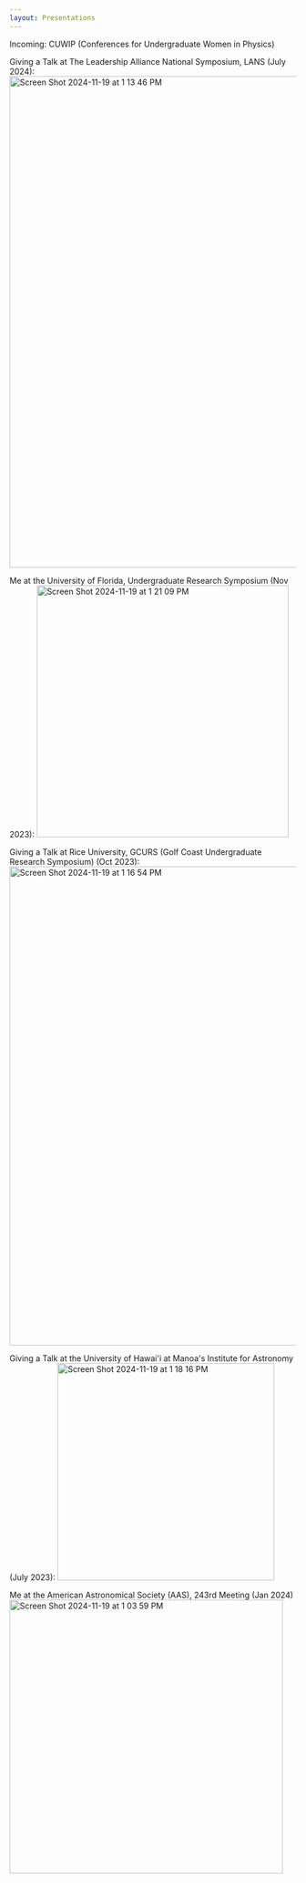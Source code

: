 ```yaml
---
layout: Presentations
---
```


Incoming: CUWIP (Conferences for Undergraduate Women in Physics)

Giving a Talk at The Leadership Alliance National Symposium, LANS (July 2024):  <img width="862" alt="Screen Shot 2024-11-19 at 1 13 46 PM" src="https://github.com/user-attachments/assets/46258e85-ef09-4a25-94a2-aa6f495d4879">

Me at the University of Florida, Undergraduate Research Symposium (Nov 2023): <img width="442" alt="Screen Shot 2024-11-19 at 1 21 09 PM" src="https://github.com/user-attachments/assets/aee69c41-592f-4c30-9ba5-15eafd4dd78d">

Giving a Talk at Rice University, GCURS (Golf Coast Undergraduate Research Symposium) (Oct 2023): <img width="840" alt="Screen Shot 2024-11-19 at 1 16 54 PM" src="https://github.com/user-attachments/assets/21b1f40b-598d-49f5-9242-0d4ae33adc36">

Giving a Talk at the University of Hawai'i at Manoa's Institute for Astronomy (July 2023): <img width="381" alt="Screen Shot 2024-11-19 at 1 18 16 PM" src="https://github.com/user-attachments/assets/34a00843-c736-49ee-bff9-737d698c8869">

Me at the American Astronomical Society (AAS), 243rd Meeting (Jan 2024) <img width="480" alt="Screen Shot 2024-11-19 at 1 03 59 PM" src="https://github.com/user-attachments/assets/fd167ed5-7f5a-4e9f-8f74-376d730f4725">


